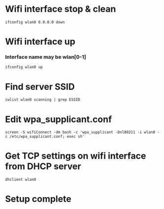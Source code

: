 # Wifi interface stop & clean
```
ifconfig wlan0 0.0.0.0 down
```
# Wifi interface up
### Interface name may be wlan[0-1]
```
ifconfig wlan0 up
```
# Find server SSID
```
iwlist wlan0 scanning | grep ESSID
```
# Edit wpa_supplicant.conf
```
screen -S wifiConnect -dm bash -c 'wpa_supplicant -Dnl80211 -i wlan0 -c /etc/wpa_supplicant.conf; exec sh'
```
# Get TCP settings on wifi interface from DHCP server
```
dhclient wlan0
```
# Setup complete

